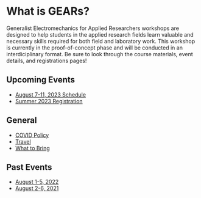 # What is GEARs?
Generalist Electromechanics for Applied Researchers workshops are designed to help students
in the applied research fields learn valuable and necessary skills required for both field
and laboratory work. This workshop is currently in the proof-of-concept phase and will be
conducted in an interdiciplinary format. Be sure to look through the course materials,
event details, and registrations pages!

## Upcoming Events
* [August 7-11, 2023 Schedule](2023/2023_summer_schedule.html)
* [Summer 2023 Registration](https://docs.google.com/forms/d/e/1FAIpQLSdEhgpwD0CHcVcInhd67alK2GUannu_ZIzncnpt69tOYEfCsQ/viewform?usp=sf_link)

## General
* [COVID Policy](COVID_policy.html)
* [Travel](travel.html)
* [What to Bring](what_to_bring.html)

## Past Events
* [August 1-5, 2022](2022/2022_summer_schedule.html)
* [August 2-6, 2021](2021/2021_summer_schedule.html)
